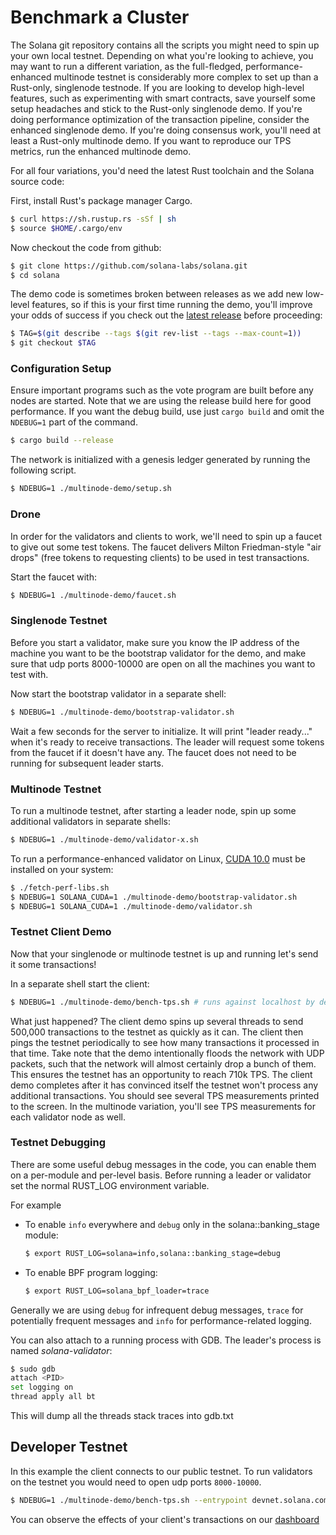 # Benchmark a Cluster

The Solana git repository contains all the scripts you might need to spin up your own local testnet. Depending on what you're looking to achieve, you may want to run a different variation, as the full-fledged, performance-enhanced multinode testnet is considerably more complex to set up than a Rust-only, singlenode testnode. If you are looking to develop high-level features, such as experimenting with smart contracts, save yourself some setup headaches and stick to the Rust-only singlenode demo. If you're doing performance optimization of the transaction pipeline, consider the enhanced singlenode demo. If you're doing consensus work, you'll need at least a Rust-only multinode demo. If you want to reproduce our TPS metrics, run the enhanced multinode demo.

For all four variations, you'd need the latest Rust toolchain and the Solana source code:

First, install Rust's package manager Cargo.

```bash
$ curl https://sh.rustup.rs -sSf | sh
$ source $HOME/.cargo/env
```

Now checkout the code from github:

```bash
$ git clone https://github.com/solana-labs/solana.git
$ cd solana
```

The demo code is sometimes broken between releases as we add new low-level features, so if this is your first time running the demo, you'll improve your odds of success if you check out the [latest release](https://github.com/solana-labs/solana/releases) before proceeding:

```bash
$ TAG=$(git describe --tags $(git rev-list --tags --max-count=1))
$ git checkout $TAG
```

### Configuration Setup

Ensure important programs such as the vote program are built before any nodes are started. Note that we are using the release build here for good performance.
If you want the debug build, use just `cargo build` and omit the `NDEBUG=1` part of the command.

```bash
$ cargo build --release
```

The network is initialized with a genesis ledger generated by running the following script.

```bash
$ NDEBUG=1 ./multinode-demo/setup.sh
```

### Drone

In order for the validators and clients to work, we'll need to spin up a faucet to give out some test tokens. The faucet delivers Milton Friedman-style "air drops" \(free tokens to requesting clients\) to be used in test transactions.

Start the faucet with:

```bash
$ NDEBUG=1 ./multinode-demo/faucet.sh
```

### Singlenode Testnet

Before you start a validator, make sure you know the IP address of the machine you want to be the bootstrap validator for the demo, and make sure that udp ports 8000-10000 are open on all the machines you want to test with.

Now start the bootstrap validator in a separate shell:

```bash
$ NDEBUG=1 ./multinode-demo/bootstrap-validator.sh
```

Wait a few seconds for the server to initialize. It will print "leader ready..." when it's ready to receive transactions. The leader will request some tokens from the faucet if it doesn't have any. The faucet does not need to be running for subsequent leader starts.

### Multinode Testnet

To run a multinode testnet, after starting a leader node, spin up some additional validators in separate shells:

```bash
$ NDEBUG=1 ./multinode-demo/validator-x.sh
```

To run a performance-enhanced validator on Linux, [CUDA 10.0](https://developer.nvidia.com/cuda-downloads) must be installed on your system:

```bash
$ ./fetch-perf-libs.sh
$ NDEBUG=1 SOLANA_CUDA=1 ./multinode-demo/bootstrap-validator.sh
$ NDEBUG=1 SOLANA_CUDA=1 ./multinode-demo/validator.sh
```

### Testnet Client Demo

Now that your singlenode or multinode testnet is up and running let's send it some transactions!

In a separate shell start the client:

```bash
$ NDEBUG=1 ./multinode-demo/bench-tps.sh # runs against localhost by default
```

What just happened? The client demo spins up several threads to send 500,000 transactions to the testnet as quickly as it can. The client then pings the testnet periodically to see how many transactions it processed in that time. Take note that the demo intentionally floods the network with UDP packets, such that the network will almost certainly drop a bunch of them. This ensures the testnet has an opportunity to reach 710k TPS. The client demo completes after it has convinced itself the testnet won't process any additional transactions. You should see several TPS measurements printed to the screen. In the multinode variation, you'll see TPS measurements for each validator node as well.

### Testnet Debugging

There are some useful debug messages in the code, you can enable them on a per-module and per-level basis. Before running a leader or validator set the normal RUST\_LOG environment variable.

For example

* To enable `info` everywhere and `debug` only in the solana::banking\_stage module:

  ```bash
  $ export RUST_LOG=solana=info,solana::banking_stage=debug
  ```

* To enable BPF program logging:

  ```bash
  $ export RUST_LOG=solana_bpf_loader=trace
  ```

Generally we are using `debug` for infrequent debug messages, `trace` for potentially frequent messages and `info` for performance-related logging.

You can also attach to a running process with GDB. The leader's process is named _solana-validator_:

```bash
$ sudo gdb
attach <PID>
set logging on
thread apply all bt
```

This will dump all the threads stack traces into gdb.txt

## Developer Testnet

In this example the client connects to our public testnet. To run validators on the testnet you would need to open udp ports `8000-10000`.

```bash
$ NDEBUG=1 ./multinode-demo/bench-tps.sh --entrypoint devnet.solana.com:8001 --faucet devnet.solana.com:9900 --duration 60 --tx_count 50
```

You can observe the effects of your client's transactions on our [dashboard](https://metrics.solana.com:3000/d/testnet/testnet-hud?orgId=2&from=now-30m&to=now&refresh=5s&var-testnet=testnet)
